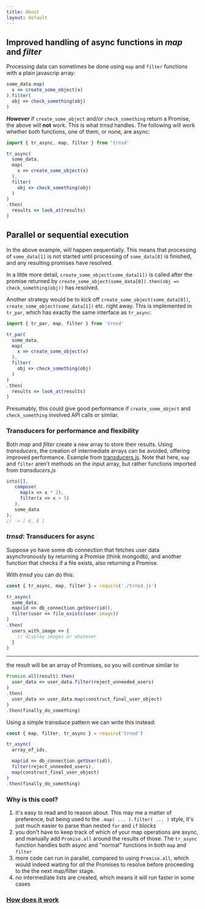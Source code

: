 ```yaml
---
title: About
layout: default
---
```


## Improved handling of async functions in _map_ and _filter_

Processing data can sometimes be done using `map` and `filter` functions
with a plain javascrip array:

```javascript
some_data.map(
  x => create_some_object(x)
).filter(
  obj => check_something(obj)
)
```

***However*** if `create_some_object` and/or `check_something` return a Promise, the above will
**not** work. This is what *trnsd* handles. The following will work whether both functions,
one of them, or none, are async:

```javascript
import { tr_async, map, filter } from 'trnsd'

tr_async(
  some_data,
  map(
    x => create_some_object(x)
  ),
  filter(
    obj => check_something(obj)
  )
)
.then(
  results => look_at(results)
)
```

## Parallel or sequential execution
In the above example, will happen sequentially. 
This means that processing of `some_data[1]` is not started
until processing of `some_data[0]` is finished, and any resulting promises have
resolved.

In a little more detail, `create_some_object(some_data[1])` is called after the 
promise returned by `create_some_object(some_data[0]).then(obj => check_something(obj))`
has resolved.

Another strategy would be to kick off `create_some_object(some_data[0])`, 
`create_some_object(some_data[1])` etc. right away. This is implemented in 
`tr_par`, which has exactly the same interface as `tr_async`:

```javascript
import { tr_par, map, filter } from 'trnsd'

tr_par(
  some_data,
  map(
    x => create_some_object(x)
  ),
  filter(
    obj => check_something(obj)
  )
)
.then(
  results => look_at(results)
)
```

Presumably, this could give good performance if `create_some_object` and 
`check_something` involved API calls or similar.


### Transducers for performance and flexibility
Both _map_ and _filter_ create a new array to store their results.
Using _transducers_, the creation of intermediate arrays
can be avoided, offering improved performance. 
Example from [transducers.js](http://jlongster.com/Transducers.js--A-JavaScript-Library-for-Transformation-of-Data). Note that here, `map` and `filter` aren't
methods on the input array, but rather functions imported from _transducers.js_

```javascript
into([],
   compose(
     map(x => x * 2),
     filter(x => x > 5)
   ),
   some_data
);
// -> [ 6, 8 ]
```

### _trnsd_: Transducers for async

Suppose yo have some db connection that fetches user data asynchronously 
by returning a Promise (think mongodb), and another function that checks if a file exists, also returning a Promise.

With _trnsd_ you can do this:

```javascript
const { tr_async, map, filter } = require('./trnsd.js')

tr_async(
  some_data,
  map(id => db_connection.getUser(id)),
  filter(user => file_exists(user.image))
)
.then(
  users_with_image => {
    // display images or whatever
  }
)
```
---------------------

the result will be an array of Promises, so you will continue similar to

```javascript
Promise.all(result).then(
  user_data => user_data.filter(reject_unneeded_users) 
)
.then(
  user_data => user_data.map(construct_final_user_object)
)
.then(finally_do_something)
```

Using a simple transduce pattern we can write this instead:

```javascript
const { map, filter, tr_async } = require('trnsd')

tr_async(
  array_of_ids,

  map(id => db_connection.getUser(id)),
  filter(reject_unneeded_users),
  map(construct_final_user_object)
)
.then(finally_do_something)
```

### Why is this cool?

1. it's easy to read and to reason about. This may me a matter of preference, but being 
   used to the `.map( ... ).filter( ... )` style, it's just much easier to parse than
   nested `for` and `if` blocks
2. you don't have to keep track of which of your map operations are async, and manually 
   add `Promise.all` around the results of those. The `tr_async` function handles both 
   async and "normal" functions in both `map` and `filter`
3. more code can run in parallel, compared to using `Promise.all`, which would indeed 
   waiting for _all_ the Promises to resolve before proceeding to the the next map/filter 
   stage. 
4. no intermediate lists are created, which means it will run faster in some cases

### [How does it work](async)
